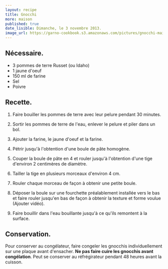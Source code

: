 ```yaml
---
layout: recipe
title: Gnocchi
more: maison
published: true
date_lisible: Dimanche, le 3 novembre 2013.
image_url: https://garno-cookbook.s3.amazonaws.com/pictures/gnocchi-maison.jpg
---
```


## Nécessaire.
* 3 pommes de terre Russet (ou Idaho)
* 1 jaune d'oeuf
* 150 ml de farine
* Sel
* Poivre

## Recette.

1. Faire bouiller les pommes de terre avec leur pelure pendant 30 minutes.

2. Sortir les pommes de terre de l'eau, enlever le pelure et piler dans un bol.

3. Ajouter la farine, le jaune d'oeuf et la farine.

4. Pétrir jusqu'à l'obtention d'une boule de pâte homogène.

5. Couper la boule de pâte en 4 et rouler jusqu'à l'obtention d'une tige d'environ 2 centimères de diamètre.

6. Tailler la tige en plusieurs morceaux d'environ 4 cm.

7. Rouler chaque morceau de façon à obtenir une petite boule.

8. Déposer la boule sur une fourchette préalablement installée vers le bas et faire rouler jusqu'en bas de façon à obtenir la texture et forme voulue (Ajouter vidéo).

9. Faire bouillir dans l'eau bouillante jusqu'à ce qu'ils remontent à la surface.

## Conservation.

Pour conserver au congélateur, faire congeler les gnocchis individuellement sur une plaque avant d'ensacher. **Ne pas faire cuire les gnocchis avant congélation**. Peut se conserver au réfrégirateur
pendant 48 heures avant la cuisson.
